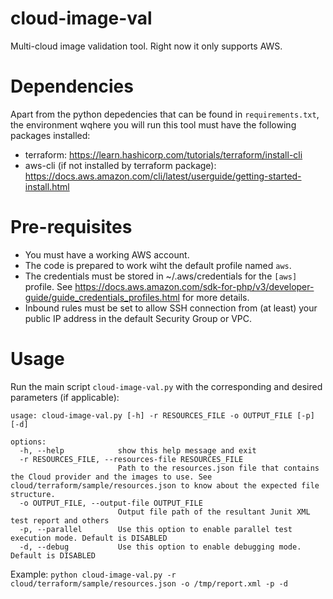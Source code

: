 # cloud-image-val
Multi-cloud image validation tool. Right now it only supports AWS.

# Dependencies
Apart from the python depedencies that can be found in `requirements.txt`, the environment wqhere you will run this tool must have the following packages installed:

- terraform: https://learn.hashicorp.com/tutorials/terraform/install-cli
- aws-cli (if not installed by terraform package): https://docs.aws.amazon.com/cli/latest/userguide/getting-started-install.html

# Pre-requisites
- You must have a working AWS account.
- The code is prepared to work wiht the default profile named `aws`.
- The credentials must be stored in ~/.aws/credentials for the `[aws]` profile. See https://docs.aws.amazon.com/sdk-for-php/v3/developer-guide/guide_credentials_profiles.html for more details.
- Inbound rules must be set to allow SSH connection from (at least) your public IP address in the default Security Group or VPC.

# Usage
Run the main script `cloud-image-val.py` with the corresponding and desired parameters (if applicable):

```
usage: cloud-image-val.py [-h] -r RESOURCES_FILE -o OUTPUT_FILE [-p] [-d]

options:
  -h, --help            show this help message and exit
  -r RESOURCES_FILE, --resources-file RESOURCES_FILE
                        Path to the resources.json file that contains the Cloud provider and the images to use. See cloud/terraform/sample/resources.json to know about the expected file structure.
  -o OUTPUT_FILE, --output-file OUTPUT_FILE
                        Output file path of the resultant Junit XML test report and others
  -p, --parallel        Use this option to enable parallel test execution mode. Default is DISABLED
  -d, --debug           Use this option to enable debugging mode. Default is DISABLED

```
Example: `python cloud-image-val.py -r cloud/terraform/sample/resources.json -o /tmp/report.xml -p -d`
